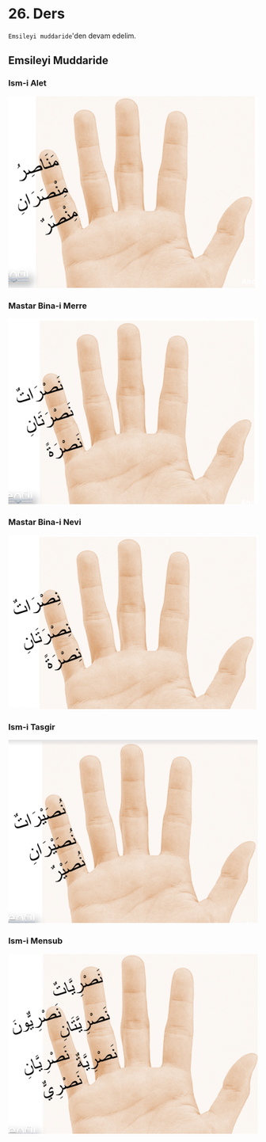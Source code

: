 # 26. Ders

`Emsileyi muddaride`'den devam edelim.

## Emsileyi Muddaride

### Ism-i Alet

![](../../_media/2023-01-10-10-03-07.png)

### Mastar Bina-i Merre

![](../../_media/2023-01-10-10-05-12.png)

### Mastar Bina-i Nevi

![](../../_media/2023-01-10-10-06-05.png)

### Ism-i Tasgir

![](../../_media/2023-01-10-10-07-08.png)

### Ism-i Mensub

![](../../_media/2023-01-10-10-08-31.png)
